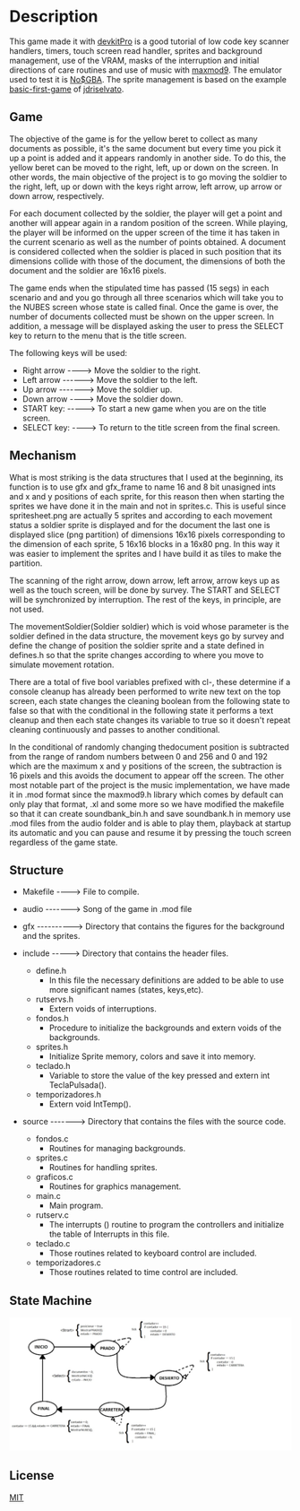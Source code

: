 # Description

 This game made it with [devkitPro](https://devkitpro.org/wiki/Getting_Started) is a good tutorial of low code key scanner handlers, 
 timers, touch screen read handler, sprites and background management, use of the VRAM, masks of the
 interruption and initial directions of care routines
 and use of music with [maxmod9](https://maxmod.devkitpro.org/). The emulator used to test it is [No$GBA](https://www.nogba.com/). The sprite management is based on the example [basic-first-game](https://github.com/jdriselvato/NDSDevelopment/tree/master/examples/Graphics/basic-first-game) of [jdriselvato](https://github.com/jdriselvato).

## Game 

The objective of the game is for the yellow beret to collect as many documents as possible,
it's the same document but every time you pick it up a point is added and it appears randomly
in another side. To do this, the yellow beret can be moved to the right, left, up
or down on the screen. In other words, the main objective of the project is to go
moving the soldier to the right, left, up or down with the keys
right arrow, left arrow, up arrow or down arrow, respectively.

For each document collected by the soldier, the player will get a point and another will appear
again in a random position of the screen.
While playing, the player will be informed on the upper screen of the time it has taken
in the current scenario as well as the number of points obtained. A document is considered collected
when the soldier is placed in such position that its dimensions collide with those of the
document, the dimensions of both the document and the soldier are 16x16 pixels.

The game ends when the stipulated time has passed (15 segs) in each scenario and and you go through 
all three scenarios which will take you to the NUBES screen whose state is called final.
Once the game is over, the number of documents collected must be shown on the upper screen. 
In addition, a message will be displayed asking the user to press the
SELECT key to return to the menu that is the title screen.

The following keys will be used:

 - Right arrow ----> Move the soldier to the right.
 - Left arrow ------> Move the soldier to the left.
 - Up arrow -------> Move the soldier up.
 - Down arrow ----> Move the soldier down.
 - START key: -----> To start a new game when you are on the title screen.
 - SELECT key: ----> To return to the title screen from the final screen.

## Mechanism

What is most striking is the data structures that I used at the beginning,
its function is to use gfx and gfx_frame to name 16 and 8 bit unasigned ints and
x and y positions of each sprite, for this reason then when starting the sprites we have done it in the
main and not in sprites.c. This is useful since spritesheet.png are actually 5 sprites and according to each
movement status a soldier sprite is displayed and for the document the last one is displayed
slice (png partition) of dimensions 16x16 pixels corresponding to the dimension of each
sprite, 5 16x16 blocks in a 16x80 png. In this way it was easier to implement the
sprites and I have build it as tiles to make the partition.

The scanning of the right arrow, down arrow, left arrow, arrow keys
up as well as the touch screen, will be done by survey. The START and
SELECT will be synchronized by interruption. The rest of the keys, in principle, are not used.

The movementSoldier(Soldier  soldier) which is void whose parameter is the soldier defined in the
data structure, the movement keys go by survey and define the change of position
the soldier sprite and a state defined in defines.h so that the sprite changes according to
where you move to simulate movement rotation. 

There are a total of five bool variables prefixed with cl-, these determine if a console cleanup has already been performed
to write new text on the top screen, each state changes the cleaning boolean
from the following state to false so that with the conditional in the following state it performs a
text cleanup and then each state changes its variable to true so it doesn't repeat cleaning
continuously and passes to another conditional. 

In the conditional of randomly changing thedocument position is subtracted from the range of random numbers between 0 and 256 and 0
and 192 which are the maximum x and y positions of the screen, the subtraction is 16 pixels and this avoids
the document to appear off the screen. The other most notable part of the project is the
music implementation, we have made it in .mod format since the maxmod9.h library
which comes by default can only play that format, .xl and some more so we have
modified the makefile so that it can create soundbank_bin.h and save soundbank.h in
memory use .mod files from the audio folder and is able to play them, playback at startup
its automatic and you can pause and resume it by pressing the touch screen regardless of the
game state.

## Structure
- Makefile ----> File to compile.
- audio -------> Song of the game in .mod file
- gfx ----------> Directory that contains the figures for the background and the sprites.
- include -----> Directory that contains the header files.

  - define.h 
    - In this file the necessary definitions are added to be able to use more significant names (states, keys,etc).		 
  - rutservs.h  
    - Extern voids of interruptions.
  - fondos.h 
    - Procedure to initialize the backgrounds and extern voids of the backgrounds.
  - sprites.h 
    - Initialize Sprite memory, colors and save it into memory.
  - teclado.h 
    - Variable to store the value of the key pressed and extern int TeclaPulsada().
  - temporizadores.h 
    - Extern void IntTemp().

- source	-------> Directory that contains the files with the source code.

  - fondos.c 
    - Routines for managing backgrounds.
  - sprites.c 
    - Routines for handling sprites.
  - graficos.c 
    - Routines for graphics management.
  - main.c
    - Main program.
  - rutserv.c 
    - The interrupts () routine to program the controllers and initialize the table of Interrupts in this file.	
  - teclado.c 
    - Those routines related to keyboard control are included.
  - temporizadores.c 
    - Those routines related to time control are included.
    
## State Machine
![State Machine Diagram](https://github.com/ZAWARTO/NDS-Game/blob/master/State%20Machine%20Diagram.jpeg)


## License
[MIT](https://choosealicense.com/licenses/mit/)

